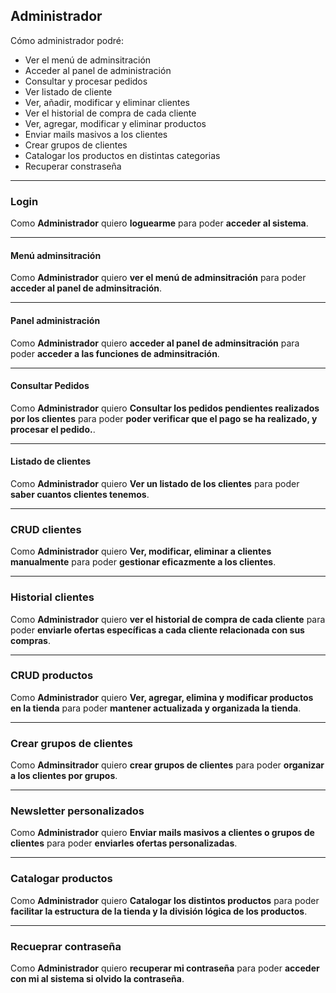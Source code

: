## Administrador
Cómo administrador  podré:

+ Ver el menú de adminsitración
+ Acceder al panel de administración
+ Consultar y procesar pedidos
+ Ver listado de cliente
+ Ver, añadir, modificar y eliminar clientes
+ Ver el historial de compra de cada cliente
+ Ver, agregar, modificar y eliminar productos
+ Enviar mails masivos a los clientes
+ Crear grupos de clientes
+ Catalogar los productos en distintas categorias
+ Recuperar constraseña

---

### Login
Como **Administrador**  quiero **loguearme**  para poder **acceder al sistema**.

---

#### Menú adminsitración
Como **Administrador**  quiero **ver el menú de adminsitración**  para poder **acceder al panel de adminsitración**.


---
#### Panel administración
Como **Administrador**  quiero **acceder al panel de adminsitración**  para poder **acceder a las funciones de adminsitración**.

---
#### Consultar Pedidos

Como **Administrador**  quiero **Consultar los pedidos pendientes realizados por los clientes**  para poder **poder verificar que el pago se ha realizado, y procesar el pedido.**.

---

#### Listado de clientes

Como **Administrador**  quiero **Ver un listado de los clientes**  para poder **saber cuantos clientes tenemos**.

---

### CRUD clientes

Como **Administrador**  quiero **Ver, modificar, eliminar a clientes manualmente**  para poder **gestionar eficazmente a los clientes**.

---

### Historial clientes

Como **Administrador**  quiero **ver el historial de compra de cada cliente**  para poder **enviarle ofertas específicas a cada cliente relacionada con sus compras**.

---

### CRUD productos

Como **Administrador**  quiero **Ver, agregar, elimina y modificar productos en la tienda**  para poder **mantener actualizada y organizada la tienda**.

---

### Crear grupos de clientes

Como **Adminsitrador**  quiero **crear grupos de clientes**  para poder **organizar a los clientes por grupos**.

---

### Newsletter personalizados

Como **Administrador**  quiero **Enviar mails masivos a clientes o grupos de  clientes**  para poder **enviarles ofertas personalizadas**.

---

### Catalogar productos

Como **Administrador**  quiero **Catalogar los distintos productos**  para poder **facilitar la estructura de la tienda y la división lógica de los productos**.

---
### Recueprar contraseña
Como **Administrador**  quiero **recuperar mi contraseña**  para poder **acceder con mi al sistema si olvido la contraseña**.
